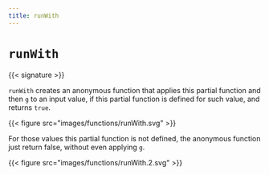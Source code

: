 ```yaml
---
title: runWith
---
```


# `runWith`

{{< signature >}}

`runWith` creates an anonymous function that applies this partial function and then `g` to an input value, if this partial function is defined for such value, and returns `true`.

{{< figure src="images/functions/runWith.svg" >}}

For those values this partial function is not defined, the anonymous function just return false, without even applying `g`.

{{< figure src="images/functions/runWith.2.svg" >}}
